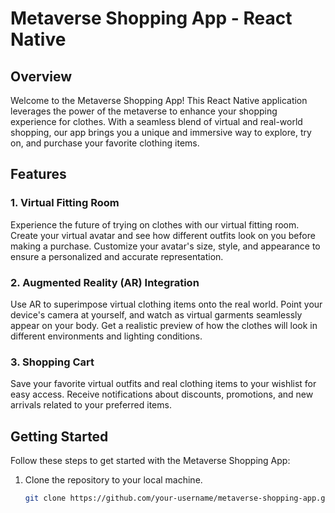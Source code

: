 # Metaverse Shopping App - React Native

## Overview

Welcome to the Metaverse Shopping App! This React Native application leverages the power of the metaverse to enhance your shopping experience for clothes. With a seamless blend of virtual and real-world shopping, our app brings you a unique and immersive way to explore, try on, and purchase your favorite clothing items.

## Features

### 1. Virtual Fitting Room

Experience the future of trying on clothes with our virtual fitting room. Create your virtual avatar and see how different outfits look on you before making a purchase. Customize your avatar's size, style, and appearance to ensure a personalized and accurate representation.

### 2. Augmented Reality (AR) Integration

Use AR to superimpose virtual clothing items onto the real world. Point your device's camera at yourself, and watch as virtual garments seamlessly appear on your body. Get a realistic preview of how the clothes will look in different environments and lighting conditions.

### 3. Shopping Cart
Save your favorite virtual outfits and real clothing items to your wishlist for easy access. Receive notifications about discounts, promotions, and new arrivals related to your preferred items.

## Getting Started

Follow these steps to get started with the Metaverse Shopping App:

1. Clone the repository to your local machine.
   ```bash
   git clone https://github.com/your-username/metaverse-shopping-app.git
